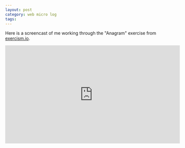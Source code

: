 ```yaml
---
layout: post
category: web micro log
tags:
---
```


Here is a screencast of me working through the "Anagram" exercise from [exercism.io](http://exercism.io/getting-started).

<iframe width="560" height="315" src="https://www.youtube.com/embed/sp5R194gcrg" frameborder="0" allowfullscreen></iframe>
